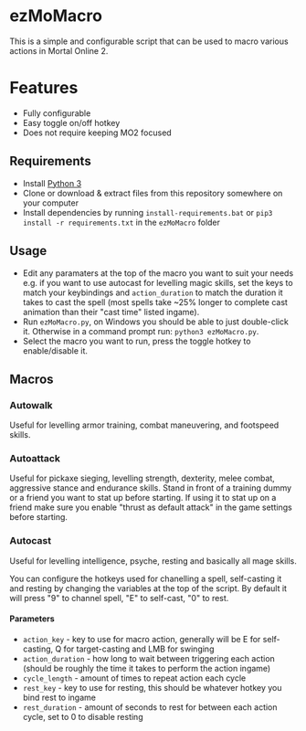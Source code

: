 # ezMoMacro
This is a simple and configurable script that can be used to macro various actions in Mortal Online 2.

# Features
  - Fully configurable
  - Easy toggle on/off hotkey
  - Does not require keeping MO2 focused

## Requirements
  - Install [Python 3](https://www.python.org/downloads/windows/)
  - Clone or download & extract files from this repository somewhere on your computer
  - Install dependencies by running `install-requirements.bat` or `pip3 install -r requirements.txt` in the `ezMoMacro` folder

## Usage
 - Edit any paramaters at the top of the macro you want to suit your needs e.g. if you want to use autocast for levelling magic skills, set the keys to match your keybindings and `action_duration` to match the duration it takes to cast the spell (most spells take ~25% longer to complete cast animation than their "cast time" listed ingame).
 - Run `ezMoMacro.py`, on Windows you should be able to just double-click it. Otherwise in a command prompt run: `python3 ezMoMacro.py`.
 - Select the macro you want to run, press the toggle hotkey to enable/disable it.

## Macros
### Autowalk
Useful for levelling armor training, combat maneuvering, and footspeed skills.

### Autoattack
Useful for pickaxe sieging, levelling strength, dexterity, melee combat, aggressive stance and endurance skills. Stand in front of a training dummy or a friend you want to stat up before starting. If using it to stat up on a friend make sure you enable "thrust as default attack" in the game settings before starting.

### Autocast
Useful for levelling intelligence, psyche, resting and basically all mage skills.

You can configure the hotkeys used for chanelling a spell, self-casting it and resting by changing the variables at the top of the script. By default it will press "9" to channel spell, "E" to self-cast, "0" to rest.

#### Parameters
  - `action_key` - key to use for macro action, generally will be E for self-casting, Q for target-casting and LMB for swinging
  - `action_duration` - how long to wait between triggering each action (should be roughly the time it takes to perform the action ingame)
  - `cycle_length` - amount of times to repeat action each cycle
  - `rest_key` - key to use for resting, this should be whatever hotkey you bind rest to ingame
  - `rest_duration` - amount of seconds to rest for between each action cycle, set to 0 to disable resting